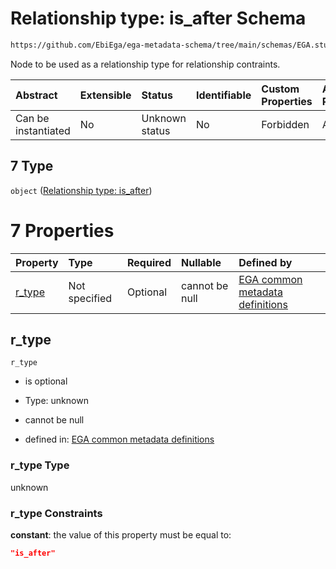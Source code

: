 # Relationship type: is\_after Schema

```txt
https://github.com/EbiEga/ega-metadata-schema/tree/main/schemas/EGA.study.json#/properties/study_relationships/items/allOf/1/anyOf/2/allOf/0/anyOf/7
```

Node to be used as a relationship type for relationship contraints.

| Abstract            | Extensible | Status         | Identifiable | Custom Properties | Additional Properties | Access Restrictions | Defined In                                                                 |
| :------------------ | :--------- | :------------- | :----------- | :---------------- | :-------------------- | :------------------ | :------------------------------------------------------------------------- |
| Can be instantiated | No         | Unknown status | No           | Forbidden         | Allowed               | none                | [EGA.study.json\*](../../../schemas/EGA.study.json "open original schema") |

## 7 Type

`object` ([Relationship type: is\_after](ega-12-definitions-relationship-type-is_after.md))

# 7 Properties

| Property           | Type          | Required | Nullable       | Defined by                                                                                                                                                                                                                                         |
| :----------------- | :------------ | :------- | :------------- | :------------------------------------------------------------------------------------------------------------------------------------------------------------------------------------------------------------------------------------------------- |
| [r\_type](#r_type) | Not specified | Optional | cannot be null | [EGA common metadata definitions](ega-12-definitions-relationship-type-is_after-properties-r_type.md "https://github.com/EbiEga/ega-metadata-schema/tree/main/schemas/EGA.common-definitions.json#/definitions/r-type-is_after/properties/r_type") |

## r\_type



`r_type`

*   is optional

*   Type: unknown

*   cannot be null

*   defined in: [EGA common metadata definitions](ega-12-definitions-relationship-type-is_after-properties-r_type.md "https://github.com/EbiEga/ega-metadata-schema/tree/main/schemas/EGA.common-definitions.json#/definitions/r-type-is_after/properties/r_type")

### r\_type Type

unknown

### r\_type Constraints

**constant**: the value of this property must be equal to:

```json
"is_after"
```
